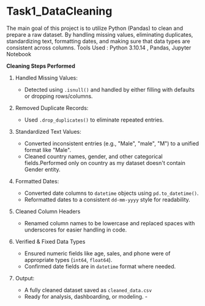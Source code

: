 # Task1_DataCleaning
The main goal of this project is to utilize Python (Pandas) to clean and prepare a raw dataset. By handling missing values, eliminating duplicates, standardizing text, formatting dates, and making sure that data types are consistent across columns.
Tools Used : Python 3.10.14 , Pandas,  Jupyter Notebook

**Cleaning Steps Performed**

1. Handled Missing Values:
   - Detected using `.isnull()` and handled by either filling with defaults or dropping rows/columns.

2. Removed Duplicate Records:
   - Used `.drop_duplicates()` to eliminate repeated entries.

3. Standardized Text Values:
   - Converted inconsistent entries (e.g., "Male", "male", "M") to a unified format like "Male".
   - Cleaned country names, gender, and other categorical fields.Performed only on country as my dataset doesn't contain Gender entity.

4. Formatted Dates:
   - Converted date columns to `datetime` objects using `pd.to_datetime()`.
   - Reformatted dates to a consistent `dd-mm-yyyy` style for readability.

5. Cleaned Column Headers
   - Renamed column names to be lowercase and replaced spaces with underscores for easier handling in code.

6. Verified & Fixed Data Types
   - Ensured numeric fields like age, sales, and phone were of appropriate types (`int64`, `float64`).
   - Confirmed date fields are in `datetime` format where needed.
  
7. Output:
   - A fully cleaned dataset saved as `cleaned_data.csv`
   - Ready for analysis, dashboarding, or modeling.   - 
